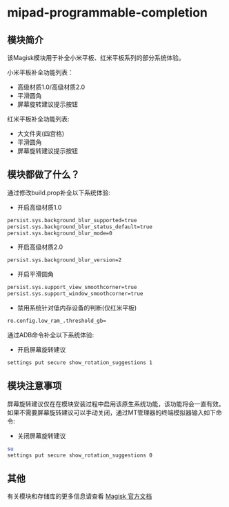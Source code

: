 # mipad-programmable-completion

## 模块简介
该Magisk模块用于补全小米平板、红米平板系列的部分系统体验。

小米平板补全功能列表：
- 高级材质1.0/高级材质2.0
- 平滑圆角
- 屏幕旋转建议提示按钮

红米平板补全功能列表:
- 大文件夹(四宫格)
- 平滑圆角
- 屏幕旋转建议提示按钮

## 模块都做了什么？

通过修改build.prop补全以下系统体验:

- 开启高级材质1.0
```bash
persist.sys.background_blur_supported=true
persist.sys.background_blur_status_default=true
persist.sys.background_blur_mode=0
```
- 开启高级材质2.0
```bash
persist.sys.background_blur_version=2
```

- 开启平滑圆角
```bash
persist.sys.support_view_smoothcorner=true
persist.sys.support_window_smoothcorner=true
```

- 禁用系统针对低内存设备的判断(仅红米平板)
```bash
ro.config.low_ram_.threshold_gb=
```

通过ADB命令补全以下系统体验:

- 开启屏幕旋转建议
```bash
settings put secure show_rotation_suggestions 1
```

## 模块注意事项
屏幕旋转建议仅在在模块安装过程中启用该原生系统功能，该功能将会一直有效。如果不需要屏幕旋转建议可以手动关闭，通过MT管理器的终端模拟器输入如下命令:

- 关闭屏幕旋转建议
```bash
su
settings put secure show_rotation_suggestions 0
```

## 其他

有关模块和存储库的更多信息请查看 [Magisk 官方文档](https://topjohnwu.github.io/Magisk/guides.html)
